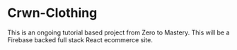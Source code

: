 # Crwn-Clothing

This is an ongoing tutorial based project from Zero to Mastery. This will be a Firebase backed full stack React ecommerce site.
